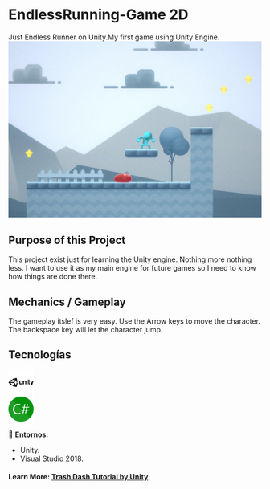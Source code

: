 # EndlessRunning-Game 2D

Just Endless Runner on Unity.My first game using Unity Engine.
![image](https://github.com/isratjahan829/EndlessRunning-Game/blob/main/GamePic(2).jpg)

## Purpose of this Project
This project exist just for learning the Unity engine. Nothing more nothing less.
I want to use it as my main engine for future games so I need to know how things
are done there. 

## Mechanics / Gameplay
The gameplay itslef is very easy. Use the Arrow keys to move the character.
The backspace key will let the character jump.


## Tecnologías

<img src="https://raw.githubusercontent.com/github/explore/80688e429a7d4ef2fca1e82350fe8e3517d3494d/topics/unity/unity.png" width="50" height="50"  /> 
<br>
<img src="https://raw.githubusercontent.com/github/explore/80688e429a7d4ef2fca1e82350fe8e3517d3494d/topics/csharp/csharp.png" width="50" height="50"  />
 <br> 
 
🧰 **Entornos:**
 * Unity.
 * Visual Studio 2018.

#### Learn More: [Trash Dash Tutorial by Unity](https://learn.unity.com/tutorial/mobile-development-techniques)

